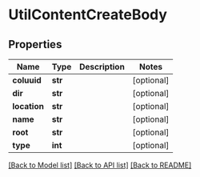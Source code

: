# UtilContentCreateBody

## Properties
Name | Type | Description | Notes
------------ | ------------- | ------------- | -------------
**coluuid** | **str** |  | [optional] 
**dir** | **str** |  | [optional] 
**location** | **str** |  | [optional] 
**name** | **str** |  | [optional] 
**root** | **str** |  | [optional] 
**type** | **int** |  | [optional] 

[[Back to Model list]](../README.md#documentation-for-models) [[Back to API list]](../README.md#documentation-for-api-endpoints) [[Back to README]](../README.md)


